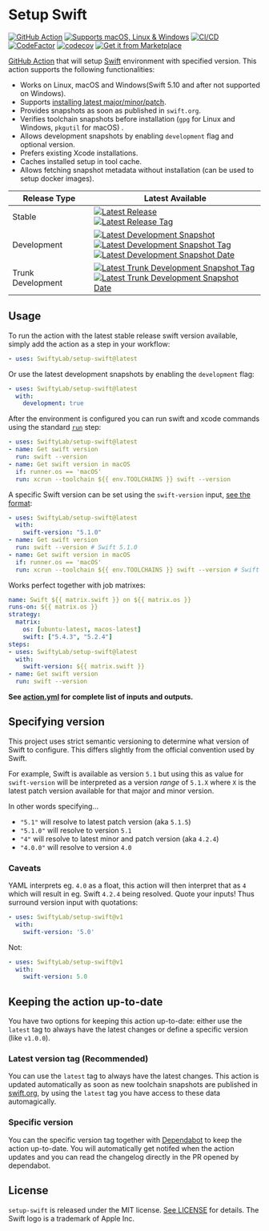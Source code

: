 # Setup Swift

[![GitHub Action](https://img.shields.io/github/v/tag/SwiftyLab/setup-swift?logo=github&label=GitHub)](https://github.com/marketplace/actions/setup-swift-environment-for-macos-linux-and-windows)
[![Supports macOS, Linux & Windows](https://img.shields.io/badge/platform-macOS%20%7C%20Linux%20%7C%20Windows-blue?label=platform)](https://help.github.com/en/actions/automating-your-workflow-with-github-actions/virtual-environments-for-github-hosted-runners#supported-runners-and-hardware-resources)
[![CI/CD](https://github.com/SwiftyLab/setup-swift/actions/workflows/main.yml/badge.svg)](https://github.com/SwiftyLab/setup-swift/actions/workflows/main.yml)
[![CodeFactor](https://www.codefactor.io/repository/github/swiftylab/setup-swift/badge)](https://www.codefactor.io/repository/github/swiftylab/setup-swift)
[![codecov](https://codecov.io/gh/SwiftyLab/setup-swift/graph/badge.svg?token=XWfSpWQ6gC)](https://codecov.io/gh/SwiftyLab/setup-swift)
[![Get it from Marketplace](https://img.shields.io/badge/Get_it-from_Marketplace-blue?logo=github)](https://github.com/marketplace/actions/setup-swift-environment-for-macos-linux-and-windows)

[GitHub Action](https://github.com/features/actions) that will setup [Swift](https://swift.org) environment with specified version.
This action supports the following functionalities:

- Works on Linux, macOS and Windows(Swift 5.10 and after not supported on Windows).
- Supports [installing latest major/minor/patch](#specifying-version).
- Provides snapshots as soon as published in `swift.org`.
- Verifies toolchain snapshots before installation (`gpg` for Linux and Windows, `pkgutil` for macOS) .
- Allows development snapshots by enabling `development` flag and optional version.
- Prefers existing Xcode installations.
- Caches installed setup in tool cache.
- Allows fetching snapshot metadata without installation (can be used to setup docker images).

| Release Type | Latest Available |
|--------------|------------------|
| Stable | [![Latest Release](https://img.shields.io/badge/dynamic/json?url=https%3A%2F%2Fswiftylab.github.io%2Fsetup-swift%2Fmetadata.json&query=%24.release.name&logo=swift&logoColor=white&label=Swift&color=orange)](https://www.swift.org/download/#releases)<br/>[![Latest Release Tag](https://img.shields.io/badge/dynamic/json?url=https%3A%2F%2Fswiftylab.github.io%2Fsetup-swift%2Fmetadata.json&query=%24.release.tag&logo=swift&logoColor=white&label=tag&color=orange)](https://www.swift.org/download/#releases) |
| Development | [![Latest Development Snapshot](https://img.shields.io/badge/dynamic/json?url=https%3A%2F%2Fswiftylab.github.io%2Fsetup-swift%2Fmetadata.json&query=%24.dev.name&logo=swift&logoColor=white&label=Swift&color=orange)](https://www.swift.org/download/#snapshots)<br/>[![Latest Development Snapshot Tag](https://img.shields.io/badge/dynamic/json?url=https%3A%2F%2Fswiftylab.github.io%2Fsetup-swift%2Fmetadata.json&query=%24.dev.tag&logo=swift&logoColor=white&label=tag&color=orange)](https://www.swift.org/download/#snapshots)<br/>[![Latest Development Snapshot Date](https://img.shields.io/badge/dynamic/json?url=https%3A%2F%2Fswiftylab.github.io%2Fsetup-swift%2Fmetadata.json&query=%24.dev.date&logo=swift&logoColor=white&label=date)](https://www.swift.org/download/#snapshots) |
| Trunk Development | [![Latest Trunk Development Snapshot Tag](https://img.shields.io/badge/dynamic/json?url=https%3A%2F%2Fswiftylab.github.io%2Fsetup-swift%2Fmetadata.json&query=%24.snapshot.tag&logo=swift&logoColor=white&label=tag&color=orange)](https://www.swift.org/download/#snapshots)<br/>[![Latest Trunk Development Snapshot Date](https://img.shields.io/badge/dynamic/json?url=https%3A%2F%2Fswiftylab.github.io%2Fsetup-swift%2Fmetadata.json&query=%24.snapshot.date&logo=swift&logoColor=white&label=date)](https://www.swift.org/download/#snapshots) |

## Usage

To run the action with the latest stable release swift version available, simply add the action as a step in your workflow:

```yml
- uses: SwiftyLab/setup-swift@latest
```

Or use the latest development snapshots by enabling the `development` flag:

```yml
- uses: SwiftyLab/setup-swift@latest
  with:
    development: true
```

After the environment is configured you can run swift and xcode commands using the standard [`run`](https://help.github.com/en/actions/automating-your-workflow-with-github-actions/workflow-syntax-for-github-actions#jobsjob_idstepsrun) step:

```yml
- uses: SwiftyLab/setup-swift@latest
- name: Get swift version
  run: swift --version
- name: Get swift version in macOS
  if: runner.os == 'macOS'
  run: xcrun --toolchain ${{ env.TOOLCHAINS }} swift --version
```

A specific Swift version can be set using the `swift-version` input, [see the format](#specifying-version):

```yml
- uses: SwiftyLab/setup-swift@latest
  with:
    swift-version: "5.1.0"
- name: Get swift version
  run: swift --version # Swift 5.1.0
- name: Get swift version in macOS
  if: runner.os == 'macOS'
  run: xcrun --toolchain ${{ env.TOOLCHAINS }} swift --version # Swift 5.1.0
```

Works perfect together with job matrixes:

```yml
name: Swift ${{ matrix.swift }} on ${{ matrix.os }}
runs-on: ${{ matrix.os }}
strategy:
  matrix:
    os: [ubuntu-latest, macos-latest]
    swift: ["5.4.3", "5.2.4"]
steps:
- uses: SwiftyLab/setup-swift@latest
  with:
    swift-version: ${{ matrix.swift }}
- name: Get swift version
  run: swift --version
```

**See [action.yml](action.yml) for complete list of inputs and outputs.**

## Specifying version

This project uses strict semantic versioning to determine what version of Swift to configure. This differs slightly from the official convention used by Swift.

For example, Swift is available as version `5.1` but using this as value for `swift-version` will be interpreted as a version _range_ of `5.1.X` where `X` is the latest patch version available for that major and minor version.

In other words specifying...

- `"5.1"` will resolve to latest patch version (aka `5.1.5`)
- `"5.1.0"` will resolve to version `5.1`
- `"4"` will resolve to latest minor and patch version (aka `4.2.4`)
- `"4.0.0"` will resolve to version `4.0`

### Caveats

YAML interprets eg. `4.0` as a float, this action will then interpret that as `4` which will result in eg. Swift `4.2.4` being resolved. Quote your inputs! Thus surround version input with quotations:

```yml
- uses: SwiftyLab/setup-swift@v1
  with:
    swift-version: '5.0'
```

Not:

```yml
- uses: SwiftyLab/setup-swift@v1
  with:
    swift-version: 5.0
```

## Keeping the action up-to-date

You have two options for keeping this action up-to-date: either use the `latest` tag to always have the latest changes or define a specific version (like `v1.0.0`).

### Latest version tag (Recommended)

You can use the `latest` tag to always have the latest changes. This action is updated automatically as soon as new toolchain snapshots are published in [swift.org](https://github.com/apple/swift-org-website), by using the `latest` tag you have access to these data automagically.

### Specific version

You can the specific version tag together with [Dependabot](https://docs.github.com/en/code-security/dependabot/dependabot-version-updates/about-dependabot-version-updates) to keep the action up-to-date. You will automatically get notifed when the action updates and you can read the changelog directly in the PR opened by dependabot.

## License

`setup-swift` is released under the MIT license. [See LICENSE](LICENSE) for details.
The Swift logo is a trademark of Apple Inc.
